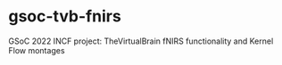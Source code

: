# gsoc-tvb-fnirs
GSoC 2022 INCF project: TheVirtualBrain fNIRS functionality and Kernel Flow montages
